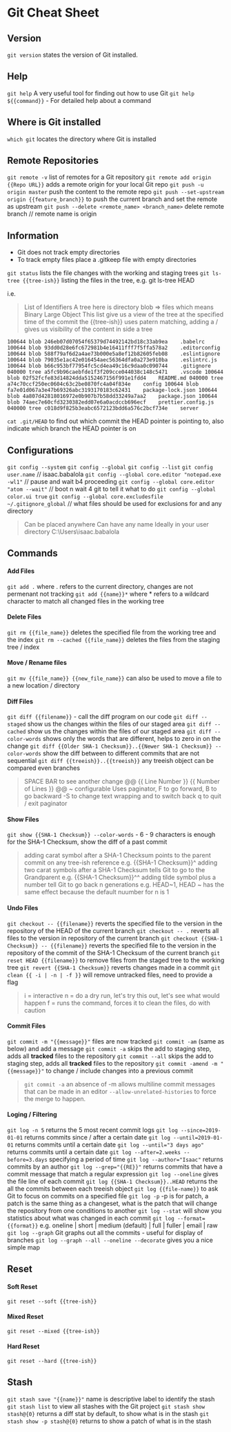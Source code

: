 # Git Cheat Sheet

## Version
`git version`  states the version of Git installed.

## Help 
`git help` A very useful tool for finding out how to use Git
`git help ${{command}}` - For detailed help about a command

## Where is Git installed
`which git`  locates the directory where Git is installed 

## Remote Repositories
`git remote -v` list of remotes for a Git repository
`git remote add origin {{Repo URL}}` adds a remote origin for your local Git repo
`git push -u origin master` push the content to the remote repo
 `git push --set-upstream origin {{feature_branch}}` to push the current branch and set the remote as upstream
 `git push --delete <remote_name> <branch_name>` delete remote branch // remote name is origin

## Information
- Git does not track empty directories
- To track empty files place a .gitkeep file with empty directories
 
`git status` lists the file changes with the working and staging trees
`git ls-tree {{tree-ish}}` listing the files in the tree, e.g. git ls-tree HEAD

i.e.
>  List of Identifiers 
>  A tree here is directory
>  blob => files which means Binary Large Object
>  This list give us a view of the tree at the specified time of the commit
>  the {{tree-ish}} uses patern matching, adding a / gives us visibility of the content in side a tree

`
100644 blob 246eb07d07054f65379d74492142bd18c33ab9ea    .babelrc
100644 blob 93dd0d28e6fc672981b4e16411fff7f5ffa578a2    .editorconfig
100644 blob 588f79af6d2a4ae73b000e5a8ef12b82605feb08    .eslintignore
100644 blob 79035e1ac42e016454aec56364dfa0a273e910ba    .eslintrc.js
100644 blob b66c953bf77954fc5cd4ea49c16c9daa0c090744    .gitignore
040000 tree a5fc9b96caebfde1f3f209cce044038c148c5471    .vscode
100644 blob 02f52fcfe83d14824dda5152467156f991e1fdd4    README.md
040000 tree a74c70ccf250ec0604c63c2be0870fc4a04f834e    config
100644 blob fa7e01d067a3e47b69326abc3193170183c62431    package-lock.json
100644 blob 4a807d42818016972e0b907b7b58dd33249a7aa2    package.json
100644 blob 74aec7e60cfd3230382edd07e6a0acdccb696ecf    prettier.config.js
040000 tree c018d9f825b3eabc6572123bdd6a576c2bcf734e    server
`

`cat .git/HEAD` to find out which commit the HEAD pointer is pointing to, also indicate which branch the HEAD pointer is on

## Configurations 
`git config --system`
`git config --global`
`git config --list`
`git config user.name` // isaac.babalola
`git config --global core.editor "notepad.exe -wl1"` // pause and wait b4 proceeding
`git config --global core.editor "atom --wait"` // boot n wait 4 git to tell it what to do
`git config --global color.ui true`
`git config --global core.excludesfile ~/.gitignore_global` // what files should be used for exclusions for and any directory

> Can be placed anywhere 
> Can have any name
> Ideally in your user directory C:\Users\isaac.babalola

## Commands

#### Add Files
`git add .` where . refers to the current directory, changes are not permenant not tracking
`git add {{name}}*` where * refers to a wildcard character to match all changed files in the working tree 

#### Delete Files
`git rm {{file_name}}`   deletes the specified file from the working tree and the index
`git rm --cached {{file_name}}` deletes the files from the staging tree / index

#### Move / Rename files
`git mv {{file_name}} {{new_file_name}}` can also be used to move a file to a new location / directory

#### Diff Files
`git diff {{filename}}` - call the diff program on our code
`git diff --staged` show us the changes within the files of our staged area
`git diff --cached` show us the changes within the files of our staged area
`git diff --color-words` shows only the words that are different, helps to zero in on the change
`git diff {{Older SHA-1 Checksum}}..{{Newer SHA-1 Checksum}} --color-words` show the diff between to different commits that are not sequential
`git diff {{treeish}}..{{treeish}}` any treeish object can be compared even branches

> SPACE BAR to see another change
> @@ {{ Line Number }} {{ Number of Lines }} @@ ~ configurable
> Uses paginator, F to go forward, B to go backward
> -S to change text wrapping and to switch back
> q to quit / exit paginator

#### Show Files
`git show {{SHA-1 Checksum}} --color-words` - 6 - 9 characters is enough for the SHA-1 Checksum, show the diff of a past commit

> adding carat symbol after a SHA-1 Checksum points to the parent commit on any tree-ish reference e.g. {{SHA-1 Checksum}}^
> adding two carat symbols after a SHA-1 Checksum tells Git to go to the Grandparent e.g. {{SHA-1 Checksum}}^^
> adding tilde symbol plus a number tell Git to go back n generations e.g. HEAD~1, HEAD ~ has the same effect because the default nuumber for n is 1

#### Undo Files
`git checkout -- {{filename}}` reverts the specified file to the version in the repository of the HEAD of the current branch
`git checkout -- .` reverts all files to the version in repository of the current branch
`git checkout {{SHA-1 Checksum}} -- {{filename}}` reverts the specified file to the version in the repository of the commit of the SHA-1 Checksum of the current branch
`git reset HEAD {{filename}}`  to remove files from the staged tree to the working tree
`git revert {{SHA-1 Checksum}}` reverts changes made in a commit
`git clean {{ -i | -n | -f }}` will remove untracked files, need to provide a flag

> i = interactive
> n = do a dry run, let's try this out, let's see what would happen
> f = runs the command, forces it to clean the files, do with caution 

#### Commit Files
`git commit -m "{{message}}"`  files are now tracked
`git commit -am` (same as below) and add a message
`git commit -a` skips the add to staging step, adds all __tracked__ files to the repository
`git commit --all` skips the add to staging step, adds all __tracked__ files to the repository
`git commit -amend -m "{{message}}"` to change / include changes into a previous commit

> `git commit -a` an absence of -m allows multiline commit messages that can be made in an editor
> `--allow-unrelated-histories` to force the merge to happen.

#### Loging  / Filtering
`git log -n 5` returns the 5 most recent commit logs 
`git log --since=2019-01-01` returns commits since / after a certain date
`git log --until=2019-01-01` returns commits until a certain date
`git log --until="3 days ago"` returns commits until a certain date
`git log --after=2.weeks --before=3.days` specifying a period of time
`git log --author="Isaac"` returns commits by an author
`git log --grep="{{RE}}"` returns commits that have a commit message that match a regular expression
`git log --oneline` gives the file line of each commit
`git log {{SHA-1 Checksum}}..HEAD` returns the all the commits between each treeish object
`git log {{file-name}}` to ask Git to focus on commits on a specified file
`git log -p` -p is for patch, a patch is the same thing as a changeset, what is the patch that will change the repository from one conditions to another
`git log --stat` will show you statistics about what was changed in each commit
`git log --format={{format}}`  e.g. oneline | short | medium (default) | full | fuller | email | raw
`git log --graph` Git graphs out all the commits - useful for display of branches
`git log --graph --all --oneline --decorate` gives you a nice simple map

## Reset

#### Soft Reset
`git reset --soft {{tree-ish}}`  

#### Mixed Reset
`git reset --mixed {{tree-ish}}`

#### Hard Reset
`git reset --hard {{tree-ish}}`


## Stash

`git stash save "{{name}}"` name is descriptive label to identify the stash
`git stash list` to view all stashes with the Git project 
`git stash show stash@{0}` returns a diff stat by default, to show what is in the stash
`git stash show -p stash@{0}` returns to show a patch of what is in the stash
